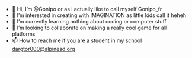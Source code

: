 - 👋 Hi, I’m @Gonipo or as i actually like to call myself Gonipo_fr
- 👀 I’m interested in creating with IMAGINATION as little kids call it heheh
- 🌱 I’m currently learning nothing about coding or computer stuff 
- 💞️ I’m looking to collaborate on making a really cool game for all platforms
- 📫 How to reach me if you are a student in my school dargtor000@alpinesd.org

<!---
Gonipo/Gonipo is a ✨ special ✨ repository because its `README.md` (this file) appears on your GitHub profile.
You can click the Preview link to take a look at your changes.
--->
